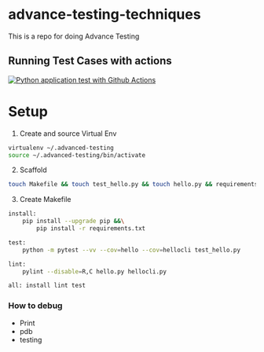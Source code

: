 # advance-testing-techniques
This is a repo for doing Advance Testing 

## Running Test Cases with actions
[![Python application test with Github Actions](https://github.com/varunjalota/advance-testing-techniques/actions/workflows/main.yml/badge.svg)](https://github.com/varunjalota/advance-testing-techniques/actions/workflows/main.yml)

# Setup
1. Create and source Virtual Env
```bash
virtualenv ~/.advanced-testing
source ~/.advanced-testing/bin/activate
```

2. Scaffold
```bash
touch Makefile && touch test_hello.py && touch hello.py && requirements.txt
```

3. Create Makefile
```bash
install:
	pip install --upgrade pip &&\
		pip install -r requirements.txt

test:
	python -m pytest --vv --cov=hello --cov=hellocli test_hello.py

lint:
	pylint --disable=R,C hello.py hellocli.py

all: install lint test
```
### How to debug
* Print
* pdb
* testing
